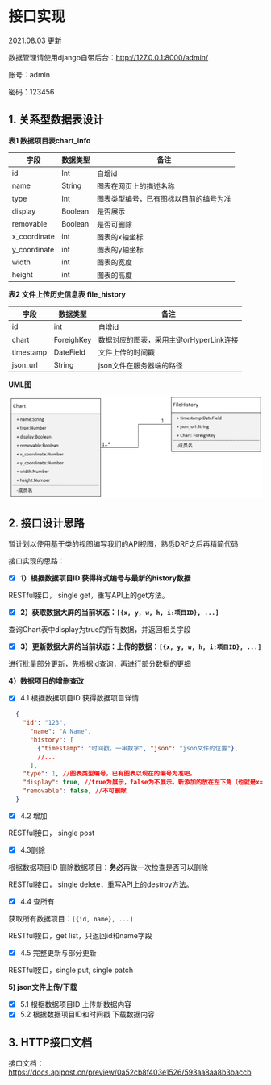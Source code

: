 # 接口实现

2021.08.03 更新

数据管理请使用django自带后台：http://127.0.0.1:8000/admin/

账号：admin

密码：123456



## 1. 关系型数据表设计

**表1 数据项目表chart_info**

| 字段 | 数据类型 | 备注 |
| ---- | ---- | ---- |
|  id 	    |  Int    |   自增id   |
|   name   |   String   |   图表在网页上的描述名称   |
| type  |  Int  |  图表类型编号，已有图标以目前的编号为准 |
| display |   Boolean | 是否展示 |
| removable |   Boolean | 是否可删除 |
|x_coordinate| int | 图表的x轴坐标 |
|y_coordinate| int | 图表的y轴坐标 |
|width	| int | 图表的宽度|
|height	| int | 图表的高度|

**表2 文件上传历史信息表 file_history**

| 字段 | 数据类型 | 备注 |
| ---- | ---- | ---- |
|  id 	    |  int   |   自增id   |
| chart	| ForeighKey |数据对应的图表，采用主键orHyperLink连接|
|timestamp | DateField |   文件上传的时间戳|
|json_url | String | json文件在服务器端的路径 |



**UML图**

![image-20210801145108944](README.assets/image-20210801145108944.png)



## 2. 接口设计思路

暂计划以使用基于类的视图编写我们的API视图，熟悉DRF之后再精简代码

接口实现的思路：

- [x] **1）根据数据项目ID 获得样式编号与最新的history数据**

RESTful接口， single get，重写API上的get方法。

- [x] **2）获取数据大屏的当前状态：`[{x, y, w, h, i:项目ID}, ...]`** 

查询Chart表中display为true的所有数据，并返回相关字段

- [x] **3）更新数据大屏的当前状态：上传的数据：`[{x, y, w, h, i:项目ID}, ...]`**

进行批量部分更新，先根据id查询，再进行部分数据的更细

**4）数据项目的增删查改**

- [x] 4.1 根据数据项目ID 获得数据项目详情

```json
  {
  	"id": "123",
      "name": "A Name",
      "history": [
      	{"timestamp": "时间戳，一串数字", "json": "json文件的位置"},
  		//...
      ],
  	"type": 1, //图表类型编号，已有图表以现在的编号为准吧。
  	"display": true, //true为展示，false为不展示。新添加的放在左下角（也就是x=0，y为所有卡片的最低坐标。
  	"removable": false, //不可删除
  }
```

 - [x] 4.2 增加 

RESTful接口， single post

 - [x] 4.3删除

根据数据项目ID 删除数据项目：**务必**再做一次检查是否可以删除

RESTful接口， single delete，重写API上的destroy方法。

- [x] 4.4 查所有

获取所有数据项目：`[{id, name}, ...]`

RESTful接口，get list，只返回id和name字段

- [x] 4.5 完整更新与部分更新

RESTful接口，single put, single patch

**5) json文件上传/下载**

- [x] 5.1 根据数据项目ID 上传新数据内容
- [x] 5.2 根据数据项目ID和时间戳 下载数据内容

## 3. HTTP接口文档


接口文档：https://docs.apipost.cn/preview/0a52cb8f403e1526/593aa8aa8b3baccb

